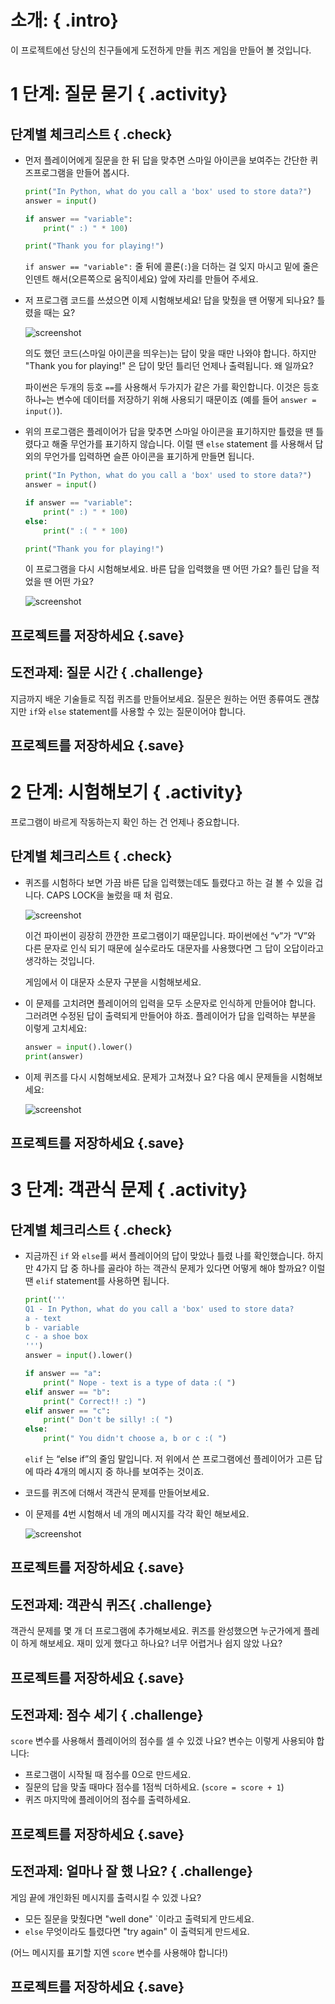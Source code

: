 # 소개:  { .intro}

이 프로젝트에선 당신의 친구들에게 도전하게 만들 퀴즈 게임을 만들어 볼 것입니다.

# 1 단계: 질문 묻기 { .activity}

## 단계별 체크리스트 { .check}

+ 먼저 플레이어에게 질문을 한 뒤 답을 맞추면 스마일 아이콘을 보여주는 간단한 퀴즈프로그램을 만들어 봅시다.

	```python
	print("In Python, what do you call a 'box' used to store data?")
	answer = input()

	if answer == "variable":
		print(" :) " * 100)

	print("Thank you for playing!")
	```

	`if answer == "variable":` 줄 뒤에 콜론(`:`)을 더하는 걸 잊지 마시고 밑에 줄은 인덴트 해서(오른쪽으로 움직이세요) 앞에 자리를 만들어 주세요.

+ 저 프로그램 코드를 쓰셨으면 이제 시험해보세요! 답을 맞췄을 땐 어떻게 되나요? 틀렸을 때는 요?

	![screenshot](quiz-if.png)

	의도 했던 코드(스마일 아이콘을 띄우는)는 답이 맞을 때만 나와야 합니다. 하지만 "Thank you for playing!" 은 답이 맞던 틀리던 언제나 출력됩니다. 왜 일까요?

	파이썬은 두개의 등호 `==`를 사용해서 두가지가 같은 가를 확인합니다. 이것은 등호 하나`=`는 변수에 데이터를 저장하기 위해 사용되기 때문이죠 (예를 들어 `answer = input()`).

+ 위의 프로그램은 플레이어가 답을 맞추면 스마일 아이콘을 표기하지만 틀렸을 땐 틀렸다고 해줄 무언가를 표기하지 않습니다. 이럴 땐 `else` statement 를 사용해서 답 외의 무언가를 입력하면 슬픈 아이콘을 표기하게 만들면 됩니다.

	```python
	print("In Python, what do you call a 'box' used to store data?")
	answer = input()

	if answer == "variable":
		print(" :) " * 100)
	else:
		print(" :( " * 100)

	print("Thank you for playing!")
	```

	이 프로그램을 다시 시험해보세요. 바른 답을 입력했을 땐 어떤 가요? 틀린 답을 적었을 땐 어떤 가요?

	![screenshot](quiz-if-else.png)

## 프로젝트를 저장하세요 {.save}

## 도전과제: 질문 시간 { .challenge}

지금까지 배운 기술들로 직접 퀴즈를 만들어보세요. 질문은 원하는 어떤 종류여도 괜찮지만 `if`와 `else` statement를 사용할 수 있는 질문이어야 합니다.

## 프로젝트를 저장하세요 {.save}

# 2 단계: 시험해보기 { .activity}

프로그램이 바르게 작동하는지 확인 하는 건 언제나 중요합니다.

## 단계별 체크리스트 { .check}

+ 퀴즈를 시험하다 보면 가끔 바른 답을 입력했는데도 틀렸다고 하는 걸 볼 수 있을 겁니다. CAPS LOCK을 눌렀을 때 처 럼요.

	![screenshot](quiz-test.png)

	이건 파이썬이 굉장히 깐깐한 프로그램이기 때문입니다. 파이썬에선 “v”가 “V”와 다른 문자로 인식 되기 때문에 실수로라도 대문자를 사용했다면 그 답이 오답이라고 생각하는 것입니다.

	게임에서 이 대문자 소문자 구분을 시험해보세요.

+ 이 문제를 고치려면 플레이어의 입력을 모두 소문자로 인식하게 만들어야 합니다. 그러려면 수정된 답이 출력되게 만들어야 하죠. 플레이어가 답을 입력하는 부분을 이렇게 고치세요:

	```python
	answer = input().lower()
	print(answer)
	```

+ 이제 퀴즈를 다시 시험해보세요. 문제가 고쳐졌나 요? 다음 예시 문제들을 시험해보세요:

	![screenshot](quiz-test-lower.png)

## 프로젝트를 저장하세요 {.save}

# 3 단계: 객관식 문제 { .activity}

## 단계별 체크리스트 { .check}

+ 지금까진 `if` 와 `else`를 써서 플레이어의 답이 맞았나 틀렸 나를 확인했습니다. 하지만 4가지 답 중 하나를 골라야 하는 객관식 문제가 있다면 어떻게 해야 할까요? 이럴 땐 `elif` statement를 사용하면 됩니다.

	```python
	print('''
	Q1 - In Python, what do you call a 'box' used to store data?
	a - text
	b - variable
	c - a shoe box
	''')
	answer = input().lower()

	if answer == "a":
		print(" Nope - text is a type of data :( ")
	elif answer == "b":
		print(" Correct!! :) ")
	elif answer == "c":
		print(" Don't be silly! :( ")
	else:
		print(" You didn't choose a, b or c :( ")
	```

	`elif` 는 “else if”의 줄임 말입니다. 저 위에서 쓴 프로그램에선 플레이어가 고른 답에 따라 4개의 메시지 중 하나를 보여주는 것이죠.

+ 코드를 퀴즈에 더해서 객관식 문제를 만들어보세요.

+ 이 문제를 4번 시험해서 네 개의 메시지를 각각 확인 해보세요.

	![screenshot](quiz-elif.png)

## 프로젝트를 저장하세요 {.save}

## 도전과제: 객관식 퀴즈{ .challenge}

객관식 문제를 몇 개 더 프로그램에 추가해보세요. 퀴즈를 완성했으면 누군가에게 플레이 하게 해보세요. 재미 있게 했다고 하나요? 너무 어렵거나 쉽지 않았 나요?  

## 프로젝트를 저장하세요 {.save}

## 도전과제: 점수 세기 { .challenge}

`score` 변수를 사용해서 플레이어의 점수를 셀 수 있겠 나요? 변수는 이렇게 사용되야 합니다:

+ 프로그램이 시작될 때 점수를 0으로 만드세요.
+ 질문의 답을 맞출 때마다 점수를 1점씩 더하세요. (`score = score + 1`)
+ 퀴즈 마지막에 플레이어의 점수를 출력하세요.

## 프로젝트를 저장하세요 {.save}

## 도전과제: 얼마나 잘 했 나요? { .challenge}

게임 끝에 개인화된 메시지를 출력시킬 수 있겠 나요?

+ 모든 질문을 맞췄다면 "well done" `이라고 출력되게 만드세요.
+ `else` 무엇이라도 틀렸다면 "try again" 이 출력되게 만드세요.

(어느 메시지를 표기할 지엔 `score` 변수를 사용해야 합니다!)

## 프로젝트를 저장하세요 {.save}
